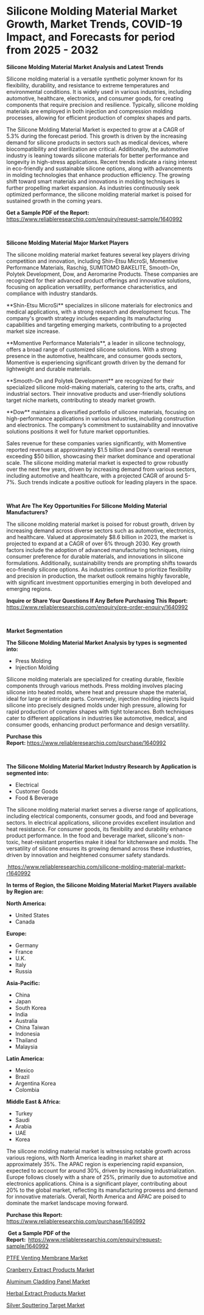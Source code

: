 <p><h1>Silicone Molding Material Market Growth, Market Trends, COVID-19 Impact, and Forecasts for period from 2025 - 2032</h1></p><p><strong>Silicone Molding Material Market Analysis and Latest Trends</strong></p>
<p><p>Silicone molding material is a versatile synthetic polymer known for its flexibility, durability, and resistance to extreme temperatures and environmental conditions. It is widely used in various industries, including automotive, healthcare, electronics, and consumer goods, for creating components that require precision and resilience. Typically, silicone molding materials are employed in both injection and compression molding processes, allowing for efficient production of complex shapes and parts.</p><p>The Silicone Molding Material Market is expected to grow at a CAGR of 5.3% during the forecast period. This growth is driven by the increasing demand for silicone products in sectors such as medical devices, where biocompatibility and sterilization are critical. Additionally, the automotive industry is leaning towards silicone materials for better performance and longevity in high-stress applications. Recent trends indicate a rising interest in eco-friendly and sustainable silicone options, along with advancements in molding technologies that enhance production efficiency. The growing shift toward smart materials and innovations in molding techniques is further propelling market expansion. As industries continuously seek optimized performance, the silicone molding material market is poised for sustained growth in the coming years.</p></p>
<p><strong>Get a Sample PDF of the Report:&nbsp;</strong> <a href="https://www.reliableresearchiq.com/enquiry/request-sample/1640992?utm_campaign=2249&utm_medium=2&utm_source=Github&utm_content=ia&utm_term=30012025&utm_id=silicone-molding-material">https://www.reliableresearchiq.com/enquiry/request-sample/1640992</a></p>
<p>&nbsp;</p>
<p><strong>Silicone Molding Material Major Market Players</strong></p>
<p><p>The silicone molding material market features several key players driving competition and innovation, including Shin-Etsu MicroSi, Momentive Performance Materials, Raschig, SUMITOMO BAKELITE, Smooth-On, Polytek Development, Dow, and Aeromarine Products. These companies are recognized for their advanced product offerings and innovative solutions, focusing on application versatility, performance characteristics, and compliance with industry standards.</p><p>**Shin-Etsu MicroSi** specializes in silicone materials for electronics and medical applications, with a strong research and development focus. The company's growth strategy includes expanding its manufacturing capabilities and targeting emerging markets, contributing to a projected market size increase.</p><p>**Momentive Performance Materials**, a leader in silicone technology, offers a broad range of customized silicone solutions. With a strong presence in the automotive, healthcare, and consumer goods sectors, Momentive is experiencing significant growth driven by the demand for lightweight and durable materials.</p><p>**Smooth-On and Polytek Development** are recognized for their specialized silicone mold-making materials, catering to the arts, crafts, and industrial sectors. Their innovative products and user-friendly solutions target niche markets, contributing to steady market growth.</p><p>**Dow** maintains a diversified portfolio of silicone materials, focusing on high-performance applications in various industries, including construction and electronics. The company’s commitment to sustainability and innovative solutions positions it well for future market opportunities.</p><p>Sales revenue for these companies varies significantly, with Momentive reported revenues at approximately $1.5 billion and Dow's overall revenue exceeding $50 billion, showcasing their market dominance and operational scale. The silicone molding material market is expected to grow robustly over the next few years, driven by increasing demand from various sectors, including automotive and healthcare, with a projected CAGR of around 5-7%. Such trends indicate a positive outlook for leading players in the space.</p></p>
<p>&nbsp;</p>
<p><strong>What Are The Key Opportunities For Silicone Molding Material Manufacturers?</strong></p>
<p><p>The silicone molding material market is poised for robust growth, driven by increasing demand across diverse sectors such as automotive, electronics, and healthcare. Valued at approximately $8.6 billion in 2023, the market is projected to expand at a CAGR of over 6% through 2030. Key growth factors include the adoption of advanced manufacturing techniques, rising consumer preference for durable materials, and innovations in silicone formulations. Additionally, sustainability trends are prompting shifts towards eco-friendly silicone options. As industries continue to prioritize flexibility and precision in production, the market outlook remains highly favorable, with significant investment opportunities emerging in both developed and emerging regions.</p></p>
<p><strong>Inquire or Share Your Questions If Any Before Purchasing This Report:</strong> <a href="https://www.reliableresearchiq.com/enquiry/pre-order-enquiry/1640992?utm_campaign=2249&utm_medium=2&utm_source=Github&utm_content=ia&utm_term=30012025&utm_id=silicone-molding-material">https://www.reliableresearchiq.com/enquiry/pre-order-enquiry/1640992</a></p>
<p>&nbsp;</p>
<p><strong>Market Segmentation</strong></p>
<p><strong>The Silicone Molding Material Market Analysis by types is segmented into:</strong></p>
<p><ul><li>Press Molding</li><li>Injection Molding</li></ul></p>
<p><p>Silicone molding materials are specialized for creating durable, flexible components through various methods. Press molding involves placing silicone into heated molds, where heat and pressure shape the material, ideal for large or intricate parts. Conversely, injection molding injects liquid silicone into precisely designed molds under high pressure, allowing for rapid production of complex shapes with tight tolerances. Both techniques cater to different applications in industries like automotive, medical, and consumer goods, enhancing product performance and design versatility.</p></p>
<p><strong>Purchase this Report:&nbsp;</strong><a href="https://www.reliableresearchiq.com/purchase/1640992?utm_campaign=2249&utm_medium=2&utm_source=Github&utm_content=ia&utm_term=30012025&utm_id=silicone-molding-material">https://www.reliableresearchiq.com/purchase/1640992</a></p>
<p>&nbsp;</p>
<p><strong>The Silicone Molding Material Market Industry Research by Application is segmented into:</strong></p>
<p><ul><li>Electrical</li><li>Customer Goods</li><li>Food & Beverage</li></ul></p>
<p><p>The silicone molding material market serves a diverse range of applications, including electrical components, consumer goods, and food and beverage sectors. In electrical applications, silicone provides excellent insulation and heat resistance. For consumer goods, its flexibility and durability enhance product performance. In the food and beverage market, silicone's non-toxic, heat-resistant properties make it ideal for kitchenware and molds. The versatility of silicone ensures its growing demand across these industries, driven by innovation and heightened consumer safety standards.</p></p>
<p><a href="https://www.reliableresearchiq.com/silicone-molding-material-market-r1640992?utm_campaign=2249&utm_medium=2&utm_source=Github&utm_content=ia&utm_term=30012025&utm_id=silicone-molding-material">&nbsp;https://www.reliableresearchiq.com/silicone-molding-material-market-r1640992</a></p>
<p><strong>In terms of Region, the Silicone Molding Material Market Players available by Region are:</strong></p>
<p>
    <p> <strong> North America: </strong>
        <ul>
            <li>United States</li>
            <li>Canada</li>
        </ul>
        </p> 
    <p> <strong> Europe: </strong>
        <ul>
            <li>Germany</li>
            <li>France</li>
            <li>U.K.</li>
            <li>Italy</li>
            <li>Russia</li>
        </ul>
        </p> 
    <p> <strong> Asia-Pacific: </strong>
        <ul>
            <li>China</li>
            <li>Japan</li>
            <li>South Korea</li>
            <li>India</li>
            <li>Australia</li>
            <li>China Taiwan</li>
            <li>Indonesia</li>
            <li>Thailand</li>
            <li>Malaysia</li>
        </ul>
        </p> 
    <p> <strong> Latin America: </strong>
        <ul>
            <li>Mexico</li>
            <li>Brazil</li>
            <li>Argentina Korea</li>
            <li>Colombia</li>
        </ul>
        </p> 
    <p> <strong> Middle East & Africa: </strong>
        <ul>
            <li>Turkey</li>
            <li>Saudi</li>
            <li>Arabia</li>
            <li>UAE</li>
            <li>Korea</li>
        </ul>
    </p>
    </p>
<p><p>The silicone molding material market is witnessing notable growth across various regions, with North America leading in market share at approximately 35%. The APAC region is experiencing rapid expansion, expected to account for around 30%, driven by increasing industrialization. Europe follows closely with a share of 25%, primarily due to automotive and electronics applications. China is a significant player, contributing about 20% to the global market, reflecting its manufacturing prowess and demand for innovative materials. Overall, North America and APAC are poised to dominate the market landscape moving forward.</p></p>
<p><strong>Purchase this Report: </strong><a href="https://www.reliableresearchiq.com/purchase/1640992?utm_campaign=2249&utm_medium=2&utm_source=Github&utm_content=ia&utm_term=30012025&utm_id=silicone-molding-material">https://www.reliableresearchiq.com/purchase/1640992</a></p>
<p>&nbsp;<strong>Get a Sample PDF of the Report:&nbsp;&nbsp;</strong><a href="https://www.reliableresearchiq.com/enquiry/request-sample/1640992?utm_campaign=2249&utm_medium=2&utm_source=Github&utm_content=ia&utm_term=30012025&utm_id=silicone-molding-material">https://www.reliableresearchiq.com/enquiry/request-sample/1640992</a></p>
<p><strong></strong></p>
<p><p><a href="https://github.com/simurmarzoa/Market-Research-Report-List-1/blob/main/ptfe-venting-membrane-market.md?utm_campaign=2249&utm_medium=2&utm_source=Github&utm_content=ia&utm_term=30012025&utm_id=silicone-molding-material">PTFE Venting Membrane Market</a></p><p><a href="https://github.com/tumacaakesha78/Market-Research-Report-List-1/blob/main/cranberry-extract-products-market.md?utm_campaign=2249&utm_medium=2&utm_source=Github&utm_content=ia&utm_term=30012025&utm_id=silicone-molding-material">Cranberry Extract Products Market</a></p><p><a href="https://github.com/borgomornar/Market-Research-Report-List-1/blob/main/aluminum-cladding-panel-market.md?utm_campaign=2249&utm_medium=2&utm_source=Github&utm_content=ia&utm_term=30012025&utm_id=silicone-molding-material">Aluminum Cladding Panel Market</a></p><p><a href="https://github.com/gethunsides/Market-Research-Report-List-1/blob/main/herbal-extract-products-market.md?utm_campaign=2249&utm_medium=2&utm_source=Github&utm_content=ia&utm_term=30012025&utm_id=silicone-molding-material">Herbal Extract Products Market</a></p><p><a href="https://github.com/dbichayison/Market-Research-Report-List-1/blob/main/silver-sputtering-target-market.md?utm_campaign=2249&utm_medium=2&utm_source=Github&utm_content=ia&utm_term=30012025&utm_id=silicone-molding-material">Silver Sputtering Target Market</a></p></p>